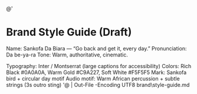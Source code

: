 @'
# Brand Style Guide (Draft)
Name: Sankofa Da Biara — “Go back and get it, every day.”
Pronunciation: Da be-ya-ra
Tone: Warm, authoritative, cinematic.

Typography: Inter / Montserrat (large captions for accessibility)
Colors: Rich Black #0A0A0A, Warm Gold #C9A227, Soft White #F5F5F5
Mark: Sankofa bird + circular day motif
Audio motif: Warm African percussion + subtle strings (3s outro sting)
'@ | Out-File -Encoding UTF8 brand\style-guide.md
